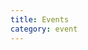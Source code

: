```yaml
---
title: Events
category: event
---
```


<script setup lang="ts">
    import EventLatest from '~@/views/event/EventLatest_en.vue'
</script>

<EventLatest />
